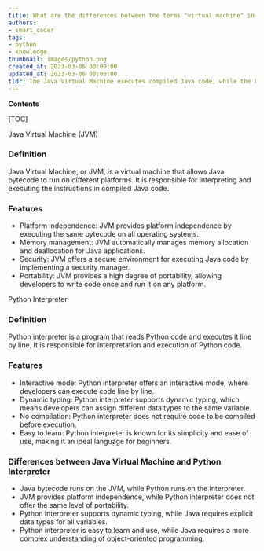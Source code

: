 ```yaml
---
title: What are the differences between the terms "virtual machine" in Java and "interpreter" in python?
authors:
- smart_coder
tags:
- python
- knowledge
thumbnail: images/python.png
created_at: 2023-03-06 00:00:00
updated_at: 2023-03-06 00:00:00
tldr: The Java Virtual Machine executes compiled Java code, while the Python Interpreter interprets and executes Python code.
---
```


**Contents**

[TOC]

Java Virtual Machine (JVM)

### Definition 
Java Virtual Machine, or JVM, is a virtual machine that allows Java bytecode to run on different platforms. It is responsible for interpreting and executing the instructions in compiled Java code.

### Features 
- Platform independence: JVM provides platform independence by executing the same bytecode on all operating systems.
- Memory management: JVM automatically manages memory allocation and deallocation for Java applications.
- Security: JVM offers a secure environment for executing Java code by implementing a security manager.
- Portability: JVM provides a high degree of portability, allowing developers to write code once and run it on any platform.

Python Interpreter

### Definition 
Python interpreter is a program that reads Python code and executes it line by line. It is responsible for interpretation and execution of Python code.

### Features 
- Interactive mode: Python interpreter offers an interactive mode, where developers can execute code line by line.
- Dynamic typing: Python interpreter supports dynamic typing, which means developers can assign different data types to the same variable.
- No compilation: Python interpreter does not require code to be compiled before execution.
- Easy to learn: Python interpreter is known for its simplicity and ease of use, making it an ideal language for beginners.

### Differences between Java Virtual Machine and Python Interpreter
- Java bytecode runs on the JVM, while Python runs on the interpreter.
- JVM provides platform independence, while Python interpreter does not offer the same level of portability.
- Python interpreter supports dynamic typing, while Java requires explicit data types for all variables.
- Python interpreter is easy to learn and use, while Java requires a more complex understanding of object-oriented programming.
